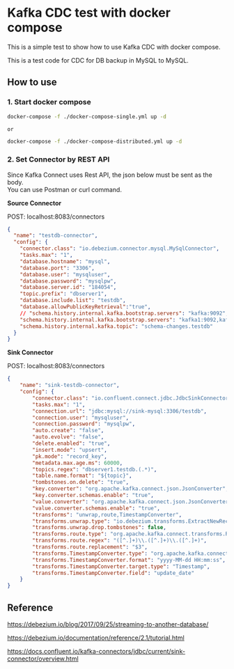 # Kafka CDC test with docker compose

This is a simple test to show how to use Kafka CDC with docker compose.

This is a test code for CDC for DB backup in MySQL to MySQL.

## How to use

### 1. Start docker compose

```zsh
docker-compose -f ./docker-compose-single.yml up -d

or

docker-compose -f ./docker-compose-distributed.yml up -d
```

### 2. Set Connector by REST API

Since Kafka Connect uses Rest API, the json below must be sent as the body.<br>
You can use Postman or curl command.

<b>Source Connector</b>

POST: localhost:8083/connectors

```json
{
  "name": "testdb-connector",  
  "config": {
    "connector.class": "io.debezium.connector.mysql.MySqlConnector",
    "tasks.max": "1",
    "database.hostname": "mysql",
    "database.port": "3306",
    "database.user": "mysqluser",
    "database.password": "mysqlpw",
    "database.server.id": "184054",
    "topic.prefix": "dbserver1",
    "database.include.list": "testdb", 
    "database.allowPublicKeyRetrieval":"true", 
    // "schema.history.internal.kafka.bootstrap.servers": "kafka:9092", for single mode
    "schema.history.internal.kafka.bootstrap.servers": "kafka1:9092,kafka2:9092,kafka3:9092",
    "schema.history.internal.kafka.topic": "schema-changes.testdb"  
  }
}
```

<b>Sink Connector</b>

POST: localhost:8083/connectors

```json
{
    "name": "sink-testdb-connector",
    "config": {
        "connector.class": "io.confluent.connect.jdbc.JdbcSinkConnector",
        "tasks.max": "1",
        "connection.url": "jdbc:mysql://sink-mysql:3306/testdb",
        "connection.user": "mysqluser",
        "connection.password": "mysqlpw",
        "auto.create": "false",
        "auto.evolve": "false",
        "delete.enabled": "true",
        "insert.mode": "upsert",
        "pk.mode": "record_key",
        "metadata.max.age.ms": 60000,
        "topics.regex": "dbserver1.testdb.(.*)",
        "table.name.format": "${topic}",
        "tombstones.on.delete": "true",
        "key.converter": "org.apache.kafka.connect.json.JsonConverter",
        "key.converter.schemas.enable": "true",
        "value.converter": "org.apache.kafka.connect.json.JsonConverter",
        "value.converter.schemas.enable": "true",
        "transforms": "unwrap,route,TimestampConverter",
        "transforms.unwrap.type": "io.debezium.transforms.ExtractNewRecordState",
        "transforms.unwrap.drop.tombstones": false,
        "transforms.route.type": "org.apache.kafka.connect.transforms.RegexRouter",
        "transforms.route.regex": "([^.]+)\\.([^.]+)\\.([^.]+)",
        "transforms.route.replacement": "$3",
        "transforms.TimestampConverter.type": "org.apache.kafka.connect.transforms.TimestampConverter$Value", 
        "transforms.TimestampConverter.format": "yyyy-MM-dd HH:mm:ss", 
        "transforms.TimestampConverter.target.type": "Timestamp", 
        "transforms.TimestampConverter.field": "update_date"
    }
}
```

## Reference

<https://debezium.io/blog/2017/09/25/streaming-to-another-database/>

<https://debezium.io/documentation/reference/2.1/tutorial.html>

<https://docs.confluent.io/kafka-connectors/jdbc/current/sink-connector/overview.html>